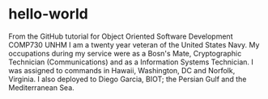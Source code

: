 # hello-world
From the GitHub tutorial for Object Oriented Software Development COMP730 UNHM
I am a twenty year veteran of the United States Navy. My occupations during my service were as a Bosn's Mate, Cryptographic Technician (Communications) and as a Information Systems Technician. I was assigned to commands in Hawaii, Washington, DC and Norfolk, Virginia. I also deployed to Diego Garcia, BIOT; the Persian Gulf and the Mediterranean Sea. 
